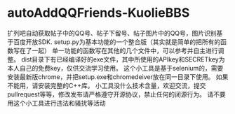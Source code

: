 # autoAddQQFriends-KuolieBBS 
扩列吧自动获取帖子中的QQ号、帖子下留号、帖子图片中的QQ号，图片识别基于百度开放SDK.
setup.py为基本功能的一个整合版（其实就是简单的把所有的函数写在了一起）
单一功能的函数写在其他的几个文件中，可以参考并自主进行调整。
dist目录下有已经编译好的exe文件，其中所使用的APIkey和SECRETkey为本人自己的免费key，仅供交流学习使用。
这个小工具是基于selenium的，需要安装最新版chrome，并把setup.exe和chromedeiver放在同一目录下使用。
如果不能用，请安装完整的C++库。
小工具没什么技术含量，欢迎交流，提交pullrequest等等，修改发布请严格遵守开源协议，禁止任何的闭源行为。
请不要用这个小工具进行违法和骚扰等活动
